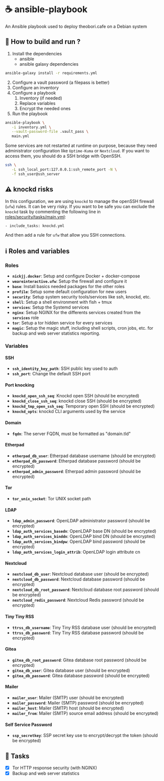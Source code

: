 # ☕ ansible-playbook

An Ansible playbook used to deploy theobori.cafe on a Debian system

## 📖 How to build and run ?

1. Install the dependencies 
   - ansible
   - ansible galaxy dependencies

```sh
ansible-galaxy install -r requirements.yml
```

2. Configure a vault password (a filepass is better)
3. Configure an inventory
4. Configure a playbook
   1. Inventory (if needed)
   2. Replace variables
   3. Encrypt the needed ones
5. Run the playbook

```sh
ansible-playbook \
   -i inventory.yml \
   --vault-password-file .vault_pass \
   main.yml
```

Some services are not restarted at runtime on purpose, because they need administrator configuration like `Uptime-Kuma` or `Nextcloud`. If you want to access them, you should do a SSH bridge with OpenSSH.

```sh
ssh \
   -L ssh_local_port:127.0.0.1:ssh_remote_port -N \
   -f ssh_user@ssh_server
```

## ⚠️ knockd risks

In this configuration, we are using `knockd` to manage the openSSH firewall (`ufw`) rules. It can be very risky. If you want to be safe you can exclude the `knockd` task by commenting the following line in [roles/security/tasks/main.yml](roles/security/tasks/main.yml):

```sh
- include_tasks: knockd.yml
```

And then add a rule for `ufw` that allow you SSH connections.

## ℹ️ Roles and variables

### Roles

- **`nickjj.docker`**: Setup and configure Docker + docker-compose
- **`weareinteractive.ufw`**: Setup the firewall and configure it
- **`base`**: Install basics needed packages for the other roles
- **`profile`**: Setup some default configuration for new users
- **`security`**: Setup system security tools/services like ssh, knockd, etc.
- **`shell`**: Setup a shell environment with fish + tmux
- **`services`**: Setup the Systemd services
- **`nginx`**: Setup NGINX for the differents services created from the **`services`** role
- **`tor`**: Setup a tor hidden service for every services
- **`magic`**: Setup the magic stuff, including shell scripts, cron jobs, etc. for backup and web server statistics reporting.

### Variables

#### SSH
- **`ssh_identity_key_path`**: SSH public key used to auth
- **`ssh_port`**: Change the default SSH port


#### Port knocking
- **`knockd_open_ssh_seq`**: Knockd open SSH (should be encrypted)
- **`knockd_close_ssh_seq`**: knockd close SSH (should be encrypted)
- **`knockd_tmp_open_ssh_seq`**: Temporary open SSH (should be encrypted)
- **`knockd_opts`**: knockd CLI arguments used by the service

#### Domain
- **`fqdn`**: The server FQDN, must be formatted as "domain.tld"

#### Etherpad
- **`etherpad_db_user`**: Etherpad database username (should be encrypted)
- **`etherpad_db_password`**: Etherpad database password (should be encrypted)
- **`etherpad_admin_password`**: Etherpad admin password (should be encrypted)

#### Tor
- **`tor_unix_socket`**: Tor UNIX socket path

#### LDAP
- **`ldap_admin_password`**: OpenLDAP administrator password (should be encrypted)
- **`ldap_auth_services_basedn`**: OpenLDAP base DN (should be encrypted)
- **`ldap_auth_services_binddn`**: OpenLDAP bind DN (should be encrypted)
- **`ldap_auth_services_bindpw`**: OpenLDAP bind password (should be encrypted)
- **`ldap_auth_services_login_attrib`**: OpenLDAP login attribute cn


#### Nextcloud
- **`nextcloud_db_user`**: Nextcloud database user (should be encrypted)
- **`nextcloud_db_password`**: Nextcloud database password (should be encrypted)
- **`nextcloud_db_root_password`**: Nextcloud database root password (should be encrypted)
- **`nextcloud_redis_password`**: Nextcloud Redis password (should be encrypted)

#### Tiny Tiny RSS
- **`ttrss_db_username`**: Tiny Tiny RSS database user (should be encrypted)
- **`ttrss_db_password`**: Tiny Tiny RSS database password (should be encrypted)

#### Gitea
- **`gitea_db_root_password`**: Gitea database root password (should be encrypted)
- **`gitea_db_user`**: Gitea database user (should be encrypted)
- **`gitea_db_password`**: Gitea database password (should be encrypted)
  
#### Mailer
- **`mailer_user`**: Mailer (SMTP) user (should be encrypted)
- **`mailer_password`**: Mailer (SMTP) password (should be encrypted)
- **`mailer_host`**: Mailer (SMTP) host (should be encrypted)
- **`mailer_from`**: Mailer (SMTP) source email address (should be encrypted)

#### Self Service Password
- **`ssp_secretkey`**: SSP secret key use to encrypt/decrypt the token (should be encrypted)

## 🎉 Tasks
- [x] Tor HTTP response security (with NGINX)
- [x] Backup and web server statistics
